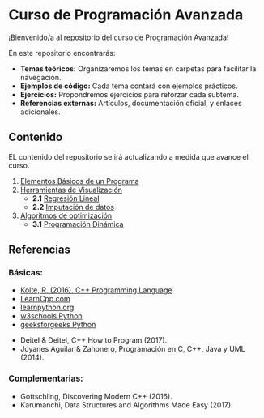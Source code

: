 # Curso de Programación Avanzada

¡Bienvenido/a al repositorio del curso de Programación Avanzada! 

En este repositorio encontrarás:

- **Temas teóricos:** Organizaremos los temas en carpetas para facilitar la navegación.
- **Ejemplos de código:** Cada tema contará con ejemplos prácticos.
- **Ejercicios:** Propondremos ejercicios para reforzar cada subtema.
- **Referencias externas:** Artículos, documentación oficial, y enlaces adicionales.

## Contenido
EL contenido del repositorio se irá actualizando a medida que avance el curso. 

1. [Elementos Básicos de un Programa](./Elementos_Basicos_de_un_Programa/README.md)
2. [Herramientas de Visualización](./Herramientas_de_Visualizacion)
    - **2.1** [Regresión Lineal](./Herramientas_de_Visualizacion/RegresiónLineal.md)
    - **2.2** [Imputación de datos](./Regresion_e_Imputacion)
3. [Algoritmos de optimización](./Algoritmos_de_optimización)
    - **3.1** [Programación Dinámica](./Algoritmos_de_optimización/ProgramacionDinamica)

## Referencias

### Básicas:
- [Kolte, R. (2016). C++ Programming Language](https://roshankolte.wordpress.com/wp-content/uploads/2016/10/c2.pdf)
- [LearnCpp.com](https://www.learncpp.com/)
- [learnpython.org](https://www.learnpython.org/)
- [w3schools Python](https://www.w3schools.com/python/)
- [geeksforgeeks Python](https://www.geeksforgeeks.org/python-programming-language-tutorial/)
* Deitel & Deitel, C++ How to Program (2017).
* Joyanes Aguilar & Zahonero, Programación en C, C++, Java y UML (2014).
### Complementarias:
* Gottschling, Discovering Modern C++ (2016).
* Karumanchi, Data Structures and Algorithms Made Easy (2017).
